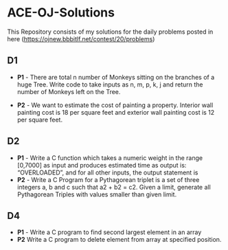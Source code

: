 # ACE-OJ-Solutions
This Repository consists of my solutions for the daily problems posted in here (https://ojnew.bbbitlf.net/contest/20/problems)
## D1
- **P1** -
There are total n number of Monkeys sitting on the branches of a huge Tree. 
Write code to take inputs as n, m, p, k, j and return  the number of Monkeys left on the Tree.

- **P2** -
We want to estimate the cost of painting a property.
Interior wall painting cost is 18 per square feet and
exterior wall painting cost is 12 per square feet.

## D2
- **P1** -
Write a C function which takes a numeric weight in the range [0,7000] as input and produces estimated time as output is: “OVERLOADED”, and for all other inputs, the output statement is
- **P2** -
Write a C Program for a Pythagorean triplet is a set of three integers a, b and c such that a2 + b2 = c2. Given a limit, generate all Pythagorean Triples with values smaller than given limit.

## D4
- **P1** -
Write a C program to find second largest element in an array
- **P2**
Write a C program to delete element from array at specified position.
